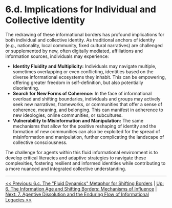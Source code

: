 # 6.d. Implications for Individual and Collective Identity

The redrawing of these informational borders has profound implications for both individual and collective identity. As traditional anchors of identity (e.g., nationality, local community, fixed cultural narratives) are challenged or supplemented by new, often digitally mediated, affiliations and information sources, individuals may experience:

*   **Identity Fluidity and Multiplicity:** Individuals may navigate multiple, sometimes overlapping or even conflicting, identities based on the diverse informational ecosystems they inhabit. This can be empowering, offering greater freedom in self-definition, but also potentially disorienting.
*   **Search for New Forms of Coherence:** In the face of informational overload and shifting boundaries, individuals and groups may actively seek new narratives, frameworks, or communities that offer a sense of coherence, meaning, and belonging. This can manifest in adherence to new ideologies, online communities, or subcultures.
*   **Vulnerability to Misinformation and Manipulation:** The same mechanisms that allow for the positive reshaping of identity and the formation of new communities can also be exploited for the spread of misinformation and manipulation, further complicating the landscape of collective consciousness.

The challenge for agents within this fluid informational environment is to develop critical literacies and adaptive strategies to navigate these complexities, fostering resilient and informed identities while contributing to a more nuanced and integrated collective understanding.

---
[<< Previous: 6.c. The "Fluid Dynamics" Metaphor for Shifting Borders](6c-fluid-dynamics-metaphor.md) | [Up: 6. The Information Age and Shifting Borders: Mechanisms of Influence](6-influence-collective-consciousness.md) | [Next: 7. Agentive Dissolution and the Enduring Flow of Informational Legacies >>](..\07-agentive-dissolution-legacy\7-agentive-dissolution-legacy.md)
